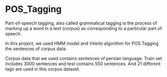 # POS_Tagging
Part-of-speech tagging, also called grammatical tagging is the process of marking up a word in a text (corpus) as corresponding to a particular part of speech.

In this project, we used HMM model and Viterbi algorithm for POS Tagging the sentences of corpus data.

Corpus data that we used contains sentences of persian language. Train set includes 3000 sentences and test contains 550 sentences. And 21 different tags are used in this corpus dataset.
